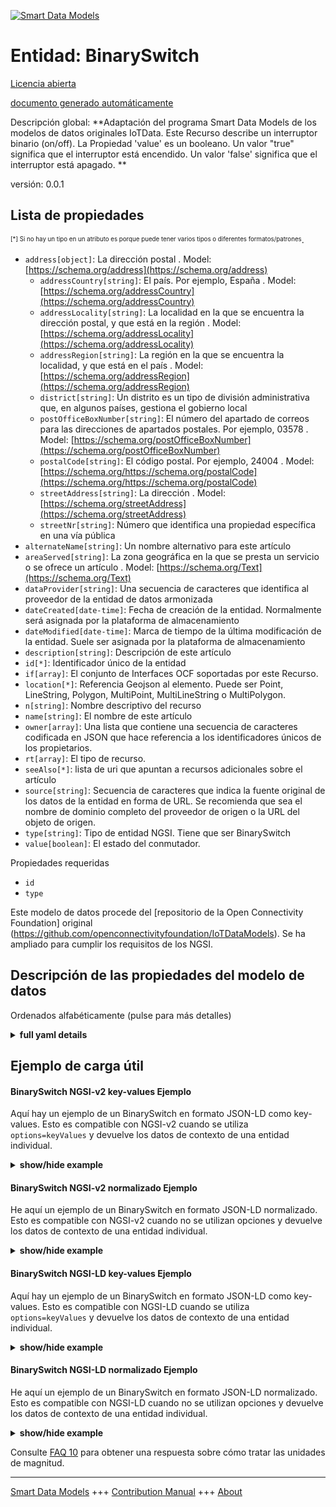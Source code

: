 <!-- 10-Header -->    
[![Smart Data Models](https://smartdatamodels.org/wp-content/uploads/2022/01/SmartDataModels_logo.png "Logo")](https://smartdatamodels.org)    
Entidad: BinarySwitch    
=====================<!-- /10-Header -->    
<!-- 15-License -->    
[Licencia abierta](https://github.com/smart-data-models//dataModel.OCF/blob/master/BinarySwitch/LICENSE.md)    
[documento generado automáticamente](https://docs.google.com/presentation/d/e/2PACX-1vTs-Ng5dIAwkg91oTTUdt8ua7woBXhPnwavZ0FxgR8BsAI_Ek3C5q97Nd94HS8KhP-r_quD4H0fgyt3/pub?start=false&loop=false&delayms=3000#slide=id.gb715ace035_0_60)    
<!-- /15-License -->    
<!-- 20-Description -->    
Descripción global: **Adaptación del programa Smart Data Models de los modelos de datos originales IoTData. Este Recurso describe un interruptor binario (on/off). La Propiedad 'value' es un booleano. Un valor "true" significa que el interruptor está encendido. Un valor 'false' significa que el interruptor está apagado. **    
versión: 0.0.1    
<!-- /20-Description -->    
<!-- 30-PropertiesList -->    
## Lista de propiedades    
<sup><sub>[*] Si no hay un tipo en un atributo es porque puede tener varios tipos o diferentes formatos/patrones</sub></sup>.    
- `address[object]`: La dirección postal  . Model: [https://schema.org/address](https://schema.org/address)	- `addressCountry[string]`: El país. Por ejemplo, España  . Model: [https://schema.org/addressCountry](https://schema.org/addressCountry)    
	- `addressLocality[string]`: La localidad en la que se encuentra la dirección postal, y que está en la región  . Model: [https://schema.org/addressLocality](https://schema.org/addressLocality)    
	- `addressRegion[string]`: La región en la que se encuentra la localidad, y que está en el país  . Model: [https://schema.org/addressRegion](https://schema.org/addressRegion)    
	- `district[string]`: Un distrito es un tipo de división administrativa que, en algunos países, gestiona el gobierno local      
	- `postOfficeBoxNumber[string]`: El número del apartado de correos para las direcciones de apartados postales. Por ejemplo, 03578  . Model: [https://schema.org/postOfficeBoxNumber](https://schema.org/postOfficeBoxNumber)    
	- `postalCode[string]`: El código postal. Por ejemplo, 24004  . Model: [https://schema.org/https://schema.org/postalCode](https://schema.org/https://schema.org/postalCode)    
	- `streetAddress[string]`: La dirección  . Model: [https://schema.org/streetAddress](https://schema.org/streetAddress)    
	- `streetNr[string]`: Número que identifica una propiedad específica en una vía pública      
- `alternateName[string]`: Un nombre alternativo para este artículo  - `areaServed[string]`: La zona geográfica en la que se presta un servicio o se ofrece un artículo  . Model: [https://schema.org/Text](https://schema.org/Text)- `dataProvider[string]`: Una secuencia de caracteres que identifica al proveedor de la entidad de datos armonizada  - `dateCreated[date-time]`: Fecha de creación de la entidad. Normalmente será asignada por la plataforma de almacenamiento  - `dateModified[date-time]`: Marca de tiempo de la última modificación de la entidad. Suele ser asignada por la plataforma de almacenamiento  - `description[string]`: Descripción de este artículo  - `id[*]`: Identificador único de la entidad  - `if[array]`: El conjunto de Interfaces OCF soportadas por este Recurso.  - `location[*]`: Referencia Geojson al elemento. Puede ser Point, LineString, Polygon, MultiPoint, MultiLineString o MultiPolygon.  - `n[string]`: Nombre descriptivo del recurso  - `name[string]`: El nombre de este artículo  - `owner[array]`: Una lista que contiene una secuencia de caracteres codificada en JSON que hace referencia a los identificadores únicos de los propietarios.  - `rt[array]`: El tipo de recurso.  - `seeAlso[*]`: lista de uri que apuntan a recursos adicionales sobre el artículo  - `source[string]`: Secuencia de caracteres que indica la fuente original de los datos de la entidad en forma de URL. Se recomienda que sea el nombre de dominio completo del proveedor de origen o la URL del objeto de origen.  - `type[string]`: Tipo de entidad NGSI. Tiene que ser BinarySwitch  - `value[boolean]`: El estado del conmutador.  <!-- /30-PropertiesList -->    
<!-- 35-RequiredProperties -->    
Propiedades requeridas    
- `id`  - `type`  <!-- /35-RequiredProperties -->    
<!-- 40-RequiredProperties -->    
Este modelo de datos procede del [repositorio de la Open Connectivity Foundation] original (https://github.com/openconnectivityfoundation/IoTDataModels). Se ha ampliado para cumplir los requisitos de los NGSI.    
<!-- /40-RequiredProperties -->    
<!-- 50-DataModelHeader -->    
## Descripción de las propiedades del modelo de datos    
Ordenados alfabéticamente (pulse para más detalles)    
<!-- /50-DataModelHeader -->    
<!-- 60-ModelYaml -->    
<details><summary><strong>full yaml details</strong></summary>      
```yaml    
BinarySwitch:      
  description: 'Smart Data Models Program adaptation of the original IoTData data Models. This Resource describes a binary switch (on/off). The Property ''value'' is a boolean. A value of ''true'' means that the switch is on. A value of ''false'' means that the switch is off. '      
  properties:      
    address:      
      description: The mailing address      
      properties:      
        addressCountry:      
          description: 'The country. For example, Spain'      
          type: string      
          x-ngsi:      
            model: https://schema.org/addressCountry      
            type: Property      
        addressLocality:      
          description: 'The locality in which the street address is, and which is in the region'      
          type: string      
          x-ngsi:      
            model: https://schema.org/addressLocality      
            type: Property      
        addressRegion:      
          description: 'The region in which the locality is, and which is in the country'      
          type: string      
          x-ngsi:      
            model: https://schema.org/addressRegion      
            type: Property      
        district:      
          description: 'A district is a type of administrative division that, in some countries, is managed by the local government'      
          type: string      
          x-ngsi:      
            type: Property      
        postOfficeBoxNumber:      
          description: 'The post office box number for PO box addresses. For example, 03578'      
          type: string      
          x-ngsi:      
            model: https://schema.org/postOfficeBoxNumber      
            type: Property      
        postalCode:      
          description: 'The postal code. For example, 24004'      
          type: string      
          x-ngsi:      
            model: https://schema.org/https://schema.org/postalCode      
            type: Property      
        streetAddress:      
          description: The street address      
          type: string      
          x-ngsi:      
            model: https://schema.org/streetAddress      
            type: Property      
        streetNr:      
          description: Number identifying a specific property on a public street      
          type: string      
          x-ngsi:      
            type: Property      
      type: object      
      x-ngsi:      
        model: https://schema.org/address      
        type: Property      
    alternateName:      
      description: An alternative name for this item      
      type: string      
      x-ngsi:      
        type: Property      
    areaServed:      
      description: The geographic area where a service or offered item is provided      
      type: string      
      x-ngsi:      
        model: https://schema.org/Text      
        type: Property      
    dataProvider:      
      description: A sequence of characters identifying the provider of the harmonised data entity      
      type: string      
      x-ngsi:      
        type: Property      
    dateCreated:      
      description: Entity creation timestamp. This will usually be allocated by the storage platform      
      format: date-time      
      type: string      
      x-ngsi:      
        type: Property      
    dateModified:      
      description: Timestamp of the last modification of the entity. This will usually be allocated by the storage platform      
      format: date-time      
      type: string      
      x-ngsi:      
        type: Property      
    description:      
      description: A description of this item      
      type: string      
      x-ngsi:      
        type: Property      
    id:      
      anyOf:      
        - description: Identifier format of any NGSI entity      
          maxLength: 256      
          minLength: 1      
          pattern: ^[\w\-\.\{\}\$\+\*\[\]`|~^@!,:\\]+$      
          type: string      
          x-ngsi:      
            type: Property      
        - description: Identifier format of any NGSI entity      
          format: uri      
          type: string      
          x-ngsi:      
            type: Property      
      description: Unique identifier of the entity      
      x-ngsi:      
        type: Property      
    if:      
      description: The OCF Interface set supported by this Resource.      
      items:      
        enum:      
          - oic.if.a      
          - oic.if.baseline      
        type: string      
      minItems: 2      
      readOnly: true      
      type: array      
      uniqueItems: true      
      x-ngsi:      
        type: Property      
    location:      
      description: 'Geojson reference to the item. It can be Point, LineString, Polygon, MultiPoint, MultiLineString or MultiPolygon'      
      oneOf:      
        - description: Geojson reference to the item. Point      
          properties:      
            bbox:      
              items:      
                type: number      
              minItems: 4      
              type: array      
            coordinates:      
              items:      
                type: number      
              minItems: 2      
              type: array      
            type:      
              enum:      
                - Point      
              type: string      
          required:      
            - type      
            - coordinates      
          title: GeoJSON Point      
          type: object      
          x-ngsi:      
            type: GeoProperty      
        - description: Geojson reference to the item. LineString      
          properties:      
            bbox:      
              items:      
                type: number      
              minItems: 4      
              type: array      
            coordinates:      
              items:      
                items:      
                  type: number      
                minItems: 2      
                type: array      
              minItems: 2      
              type: array      
            type:      
              enum:      
                - LineString      
              type: string      
          required:      
            - type      
            - coordinates      
          title: GeoJSON LineString      
          type: object      
          x-ngsi:      
            type: GeoProperty      
        - description: Geojson reference to the item. Polygon      
          properties:      
            bbox:      
              items:      
                type: number      
              minItems: 4      
              type: array      
            coordinates:      
              items:      
                items:      
                  items:      
                    type: number      
                  minItems: 2      
                  type: array      
                minItems: 4      
                type: array      
              type: array      
            type:      
              enum:      
                - Polygon      
              type: string      
          required:      
            - type      
            - coordinates      
          title: GeoJSON Polygon      
          type: object      
          x-ngsi:      
            type: GeoProperty      
        - description: Geojson reference to the item. MultiPoint      
          properties:      
            bbox:      
              items:      
                type: number      
              minItems: 4      
              type: array      
            coordinates:      
              items:      
                items:      
                  type: number      
                minItems: 2      
                type: array      
              type: array      
            type:      
              enum:      
                - MultiPoint      
              type: string      
          required:      
            - type      
            - coordinates      
          title: GeoJSON MultiPoint      
          type: object      
          x-ngsi:      
            type: GeoProperty      
        - description: Geojson reference to the item. MultiLineString      
          properties:      
            bbox:      
              items:      
                type: number      
              minItems: 4      
              type: array      
            coordinates:      
              items:      
                items:      
                  items:      
                    type: number      
                  minItems: 2      
                  type: array      
                minItems: 2      
                type: array      
              type: array      
            type:      
              enum:      
                - MultiLineString      
              type: string      
          required:      
            - type      
            - coordinates      
          title: GeoJSON MultiLineString      
          type: object      
          x-ngsi:      
            type: GeoProperty      
        - description: Geojson reference to the item. MultiLineString      
          properties:      
            bbox:      
              items:      
                type: number      
              minItems: 4      
              type: array      
            coordinates:      
              items:      
                items:      
                  items:      
                    items:      
                      type: number      
                    minItems: 2      
                    type: array      
                  minItems: 4      
                  type: array      
                type: array      
              type: array      
            type:      
              enum:      
                - MultiPolygon      
              type: string      
          required:      
            - type      
            - coordinates      
          title: GeoJSON MultiPolygon      
          type: object      
          x-ngsi:      
            type: GeoProperty      
      x-ngsi:      
        type: GeoProperty      
    n:      
      description: Friendly name of the Resource      
      maxLength: 64      
      readOnly: true      
      type: string      
      x-ngsi:      
        type: Property      
    name:      
      description: The name of this item      
      type: string      
      x-ngsi:      
        type: Property      
    owner:      
      description: A List containing a JSON encoded sequence of characters referencing the unique Ids of the owner(s)      
      items:      
        anyOf:      
          - description: Identifier format of any NGSI entity      
            maxLength: 256      
            minLength: 1      
            pattern: ^[\w\-\.\{\}\$\+\*\[\]`|~^@!,:\\]+$      
            type: string      
            x-ngsi:      
              type: Property      
          - description: Identifier format of any NGSI entity      
            format: uri      
            type: string      
            x-ngsi:      
              type: Property      
        description: Unique identifier of the entity      
        x-ngsi:      
          type: Property      
      type: array      
      x-ngsi:      
        type: Property      
    rt:      
      description: The Resource Type.      
      items:      
        enum:      
          - oic.r.switch.binary      
        maxLength: 64      
        type: string      
      minItems: 1      
      readOnly: true      
      type: array      
      uniqueItems: true      
      x-ngsi:      
        type: Property      
    seeAlso:      
      description: list of uri pointing to additional resources about the item      
      oneOf:      
        - items:      
            format: uri      
            type: string      
          minItems: 1      
          type: array      
        - format: uri      
          type: string      
      x-ngsi:      
        type: Property      
    source:      
      description: 'A sequence of characters giving the original source of the entity data as a URL. Recommended to be the fully qualified domain name of the source provider, or the URL to the source object'      
      type: string      
      x-ngsi:      
        type: Property      
    type:      
      description: NGSI entity type. It has to be BinarySwitch      
      enum:      
        - BinarySwitch      
      type: string      
      x-ngsi:      
        type: Property      
    value:      
      description: The status of the switch.      
      type: boolean      
      x-ngsi:      
        type: Property      
  required:      
    - id      
    - type      
  type: object      
  x-derived-from: https://github.com/OpenInterConnect/IoTDataModels/blob/master/BinarySwitchResURI.swagger.json      
  x-disclaimer: 'Redistribution and use in source and binary forms, with or without modification, are permitted  provided that the license conditions are met. Copyleft (c) 2022 Contributors to Smart Data Models Program'      
  x-license-url: https://github.com/smart-data-models/dataModel.OCF/blob/master/BinarySwitch/LICENSE.md      
  x-model-schema: https://smart-data-models.github.io/dataModel.IoTDataModels/BinarySwitch/schema.json      
  x-model-tags: OCF      
  x-version: 0.0.1      
```    
</details>      
<!-- /60-ModelYaml -->    
<!-- 70-MiddleNotes -->    
<!-- /70-MiddleNotes -->    
<!-- 80-Examples -->    
## Ejemplo de carga útil    
#### BinarySwitch NGSI-v2 key-values Ejemplo    
Aquí hay un ejemplo de un BinarySwitch en formato JSON-LD como key-values. Esto es compatible con NGSI-v2 cuando se utiliza `options=keyValues` y devuelve los datos de contexto de una entidad individual.    
<details><summary><strong>show/hide example</strong></summary>      
```json  
{  
  "id": "urn:ngsi-ld:BinarySwitch:id:KSRN:63934709",  
  "dateCreated": "2004-04-11T04:25:15Z",  
  "dateModified": "1977-08-07T15:24:17Z",  
  "source": "Style recent network economy exactly more ground international. Building t",  
  "name": "Total quite",  
  "alternateName": "Late term particul",  
  "description": "",  
  "dataProvider": "Mind first charge base position them peace. Page reflect ok unit see west thank. Personal ball father capital.",  
  "owner": [  
    "urn:ngsi-ld:BinarySwitch:items:PJOQ:56642349",  
    "urn:ngsi-ld:BinarySwitch:items:SODH:76834134"  
  ],  
  "seeAlso": [  
    "urn:ngsi-ld:BinarySwitch:items:LFIE:84485764"  
  ],  
  "location": {  
    "type": "Point",  
    "coordinates": [  
      -36.911266,  
      152.471699  
    ]  
  },  
  "address": {  
    "streetAddress": "Weight employee manage go prove commercial. Follow shake source way. Bill there within benef",  
    "addressLocality": "Arrive study participant knowledge. Service industry bed avoid first edge occur. Color collection area lay community training focus.",  
    "addressRegion": "Sense lose fine business leader own. More possible end arrive under address. Early cri",  
    "addressCountry": "Price response team radio stop.",  
    "postalCode": "Rise blue history establish red.",  
    "postOfficeBoxNumber": "From su",  
    "streetNr": "Another wait game need team house other very. Strategy body police leave. Event late car range common guess.",  
    "district": "High garden far evidence you want explain. To player week approach tonight whether close."  
  },  
  "areaServed": "Serve until whatever drive. Southern method up ",  
  "rt": [  
    "oic.r.switch.binary"  
  ],  
  "value": false,  
  "n": "Age j",  
  "if": [  
    "oic.if.baseline",  
    "oic.if.a"  
  ],  
  "type": "BinarySwitch"  
}  
```  
</details>    
#### BinarySwitch NGSI-v2 normalizado Ejemplo    
He aquí un ejemplo de un BinarySwitch en formato JSON-LD normalizado. Esto es compatible con NGSI-v2 cuando no se utilizan opciones y devuelve los datos de contexto de una entidad individual.    
<details><summary><strong>show/hide example</strong></summary>      
```json  
{  
  "id": "urn:ngsi-ld:BinarySwitch:id:KSRN:63934709",  
  "dateCreated": {  
    "type": "DateTime",  
    "value": "2004-04-11T04:25:15Z"  
  },  
  "dateModified": {  
    "type": "DateTime",  
    "value": "1977-08-07T15:24:17Z"  
  },  
  "source": {  
    "type": "Text",  
    "value": "Style recent network economy exactly more ground international. Building t"  
  },  
  "name": {  
    "type": "Text",  
    "value": "Total quite"  
  },  
  "alternateName": {  
    "type": "Text",  
    "value": "Late term particul"  
  },  
  "description": {  
    "type": "Text",  
    "value": ""  
  },  
  "dataProvider": {  
    "type": "Text",  
    "value": "Mind first charge base position them peace. Page reflect ok unit see west thank. Personal ball father capital."  
  },  
  "owner": {  
    "type": "StructuredValue",  
    "value": [  
      "urn:ngsi-ld:BinarySwitch:items:PJOQ:56642349",  
      "urn:ngsi-ld:BinarySwitch:items:SODH:76834134"  
    ]  
  },  
  "seeAlso": {  
    "type": "StructuredValue",  
    "value": [  
      "urn:ngsi-ld:BinarySwitch:items:LFIE:84485764"  
    ]  
  },  
  "location": {  
    "type": "geo:json",  
    "value": {  
      "type": "Point",  
      "coordinates": [  
        -36.911266,  
        152.471699  
      ]  
    }  
  },  
  "address": {  
    "type": "StructuredValue",  
    "value": {  
      "streetAddress": "Weight employee manage go prove commercial. Follow shake source way. Bill there within benef",  
      "addressLocality": "Arrive study participant knowledge. Service industry bed avoid first edge occur. Color collection area lay community training focus.",  
      "addressRegion": "Sense lose fine business leader own. More possible end arrive under address. Early cri",  
      "addressCountry": "Price response team radio stop.",  
      "postalCode": "Rise blue history establish red.",  
      "postOfficeBoxNumber": "From su",  
      "streetNr": "Another wait game need team house other very. Strategy body police leave. Event late car range common guess.",  
      "district": "High garden far evidence you want explain. To player week approach tonight whether close."  
    }  
  },  
  "areaServed": {  
    "type": "Text",  
    "value": "Serve until whatever drive. Southern method up "  
  },  
  "rt": {  
    "type": "StructuredValue",  
    "value": [  
      "oic.r.switch.binary"  
    ]  
  },  
  "value": {  
    "type": "Boolean",  
    "value": false  
  },  
  "n": {  
    "type": "Text",  
    "value": "Age j"  
  },  
  "if": {  
    "type": "StructuredValue",  
    "value": [  
      "oic.if.baseline",  
      "oic.if.a"  
    ]  
  },  
  "type": "BinarySwitch"  
}  
```  
</details>    
#### BinarySwitch NGSI-LD key-values Ejemplo    
Aquí hay un ejemplo de un BinarySwitch en formato JSON-LD como key-values. Esto es compatible con NGSI-LD cuando se utiliza `options=keyValues` y devuelve los datos de contexto de una entidad individual.    
<details><summary><strong>show/hide example</strong></summary>      
```json  
{  
  "id": "urn:ngsi-ld:BinarySwitch:id:KSRN:63934709",  
  "dateCreated": "2004-04-11T04:25:15Z",  
  "dateModified": "1977-08-07T15:24:17Z",  
  "source": "Style recent network economy exactly more ground international. Building t",  
  "name": "Total quite",  
  "alternateName": "Late term particul",  
  "description": "",  
  "dataProvider": "Mind first charge base position them peace. Page reflect ok unit see west thank. Personal ball father capital.",  
  "owner": [  
    "urn:ngsi-ld:BinarySwitch:items:PJOQ:56642349",  
    "urn:ngsi-ld:BinarySwitch:items:SODH:76834134"  
  ],  
  "seeAlso": [  
    "urn:ngsi-ld:BinarySwitch:items:LFIE:84485764"  
  ],  
  "location": {  
    "type": "Point",  
    "coordinates": [  
      -36.911266,  
      152.471699  
    ]  
  },  
  "address": {  
    "streetAddress": "Weight employee manage go prove commercial. Follow shake source way. Bill there within benef",  
    "addressLocality": "Arrive study participant knowledge. Service industry bed avoid first edge occur. Color collection area lay community training focus.",  
    "addressRegion": "Sense lose fine business leader own. More possible end arrive under address. Early cri",  
    "addressCountry": "Price response team radio stop.",  
    "postalCode": "Rise blue history establish red.",  
    "postOfficeBoxNumber": "From su",  
    "streetNr": "Another wait game need team house other very. Strategy body police leave. Event late car range common guess.",  
    "district": "High garden far evidence you want explain. To player week approach tonight whether close."  
  },  
  "areaServed": "Serve until whatever drive. Southern method up ",  
  "rt": [  
    "oic.r.switch.binary"  
  ],  
  "value": false,  
  "n": "Age j",  
  "if": [  
    "oic.if.baseline",  
    "oic.if.a"  
  ],  
  "type": "BinarySwitch",  
  "@context": [  
    "https://smartdatamodels.org/context.jsonld"  
  ]  
}  
```  
</details>    
#### BinarySwitch NGSI-LD normalizado Ejemplo    
He aquí un ejemplo de un BinarySwitch en formato JSON-LD normalizado. Esto es compatible con NGSI-LD cuando no se utilizan opciones y devuelve los datos de contexto de una entidad individual.    
<details><summary><strong>show/hide example</strong></summary>      
```json  
{  
    "id": "urn:ngsi-ld:BinarySwitch:id:KSRN:63934709",  
    "dateCreated": {  
        "type": "Property",  
        "value": {  
            "@type": "DateTime",  
            "@value": "2004-04-11T04:25:15Z"  
        }  
    },  
    "dateModified": {  
        "type": "Property",  
        "value": {  
            "@type": "DateTime",  
            "@value": "1977-08-07T15:24:17Z"  
        }  
    },  
    "source": {  
        "type": "Property",  
        "value": "Style recent network economy exactly more ground international. Building t"  
    },  
    "name": {  
        "type": "Property",  
        "value": "Total quite"  
    },  
    "alternateName": {  
        "type": "Property",  
        "value": "Late term particul"  
    },  
    "description": {  
        "type": "Property",  
        "value": ""  
    },  
    "dataProvider": {  
        "type": "Property",  
        "value": "Mind first charge base position them peace. Page reflect ok unit see west thank. Personal ball father capital."  
    },  
    "owner": {  
        "type": "Property",  
        "value": [  
            "urn:ngsi-ld:BinarySwitch:items:PJOQ:56642349",  
            "urn:ngsi-ld:BinarySwitch:items:SODH:76834134"  
        ]  
    },  
    "seeAlso": {  
        "type": "Property",  
        "value": [  
            "urn:ngsi-ld:BinarySwitch:items:LFIE:84485764"  
        ]  
    },  
    "location": {  
        "type": "GeoProperty",  
        "value": {  
            "type": "Point",  
            "coordinates": [  
                -36.911266,  
                152.471699  
            ]  
        }  
    },  
    "address": {  
        "type": "Property",  
        "value": {  
            "streetAddress": "Weight employee manage go prove commercial. Follow shake source way. Bill there within benef",  
            "addressLocality": "Arrive study participant knowledge. Service industry bed avoid first edge occur. Color collection area lay community training focus.",  
            "addressRegion": "Sense lose fine business leader own. More possible end arrive under address. Early cri",  
            "addressCountry": "Price response team radio stop.",  
            "postalCode": "Rise blue history establish red.",  
            "postOfficeBoxNumber": "From su",  
            "streetNr": "Another wait game need team house other very. Strategy body police leave. Event late car range common guess.",  
            "district": "High garden far evidence you want explain. To player week approach tonight whether close."  
        }  
    },  
    "areaServed": {  
        "type": "Property",  
        "value": "Serve until whatever drive. Southern method up "  
    },  
    "rt": {  
        "type": "Property",  
        "value": [  
            "oic.r.switch.binary"  
        ]  
    },  
    "value": {  
        "type": "Property",  
        "value": false  
    },  
    "n": {  
        "type": "Property",  
        "value": "Age j"  
    },  
    "if": {  
        "type": "Property",  
        "value": [  
            "oic.if.baseline",  
            "oic.if.a"  
        ]  
    },  
    "type": "BinarySwitch",  
    "@context": [  
        "https://smartdatamodels.org/context.jsonld"  
    ]  
}  
```  
</details><!-- /80-Examples -->    
<!-- 90-FooterNotes -->    
<!-- /90-FooterNotes -->    
<!-- 95-Units -->    
Consulte [FAQ 10](https://smartdatamodels.org/index.php/faqs/) para obtener una respuesta sobre cómo tratar las unidades de magnitud.    
<!-- /95-Units -->    
<!-- 97-LastFooter -->    
---    
[Smart Data Models](https://smartdatamodels.org) +++ [Contribution Manual](https://bit.ly/contribution_manual) +++ [About](https://bit.ly/Introduction_SDM)<!-- /97-LastFooter -->    
